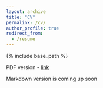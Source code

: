 ```yaml
---
layout: archive
title: "CV"
permalink: /cv/
author_profile: true
redirect_from:
  - /resume
---
```


{% include base_path %}

PDF version - [link](/files/resume.pdf)

Markdown version is coming up soon
